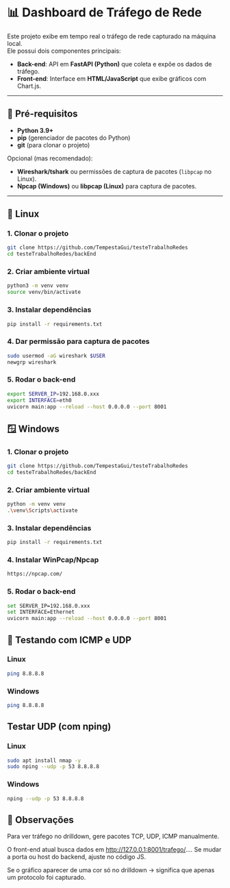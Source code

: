 # 📊 Dashboard de Tráfego de Rede

Este projeto exibe em tempo real o tráfego de rede capturado na máquina local.  
Ele possui dois componentes principais:  

- **Back-end**: API em **FastAPI (Python)** que coleta e expõe os dados de tráfego.  
- **Front-end**: Interface em **HTML/JavaScript** que exibe gráficos com Chart.js.  

---

## 🚀 Pré-requisitos

- **Python 3.9+**  
- **pip** (gerenciador de pacotes do Python)  
- **git** (para clonar o projeto)  

Opcional (mas recomendado):  
- **Wireshark/tshark** ou permissões de captura de pacotes (`libpcap` no Linux).  
- **Npcap (Windows)** ou **libpcap (Linux)** para captura de pacotes.  

---

## 🐧 Linux

### 1. Clonar o projeto
```bash
git clone https://github.com/TempestaGui/testeTrabalhoRedes
cd testeTrabalhoRedes/backEnd
```
### 2. Criar ambiente virtual
```bash
python3 -m venv venv
source venv/bin/activate
```
### 3. Instalar dependências
```bash
pip install -r requirements.txt
```
### 4. Dar permissão para captura de pacotes
```bash
sudo usermod -aG wireshark $USER
newgrp wireshark
```
### 5. Rodar o back-end
```bash
export SERVER_IP=192.168.0.xxx
export INTERFACE=eth0
uvicorn main:app --reload --host 0.0.0.0 --port 8001
```

## 🪟 Windows
### 1. Clonar o projeto
```bash
git clone https://github.com/TempestaGui/testeTrabalhoRedes
cd testeTrabalhoRedes/backEnd
```
### 2. Criar ambiente virtual
```bash
python -m venv venv
.\venv\Scripts\activate
```
### 3. Instalar dependências
```bash
pip install -r requirements.txt
```
### 4. Instalar WinPcap/Npcap
```bash
https://npcap.com/
```
### 5. Rodar o back-end
```bash
set SERVER_IP=192.168.0.xxx
set INTERFACE=Ethernet
uvicorn main:app --reload --host 0.0.0.0 --port 8001
```

## 🔎 Testando com ICMP e UDP
### Linux
```bash
ping 8.8.8.8
```
### Windows
```bash
ping 8.8.8.8
```

## Testar UDP (com nping)
### Linux
```bash
sudo apt install nmap -y
sudo nping --udp -p 53 8.8.8.8
```
### Windows
```bash
nping --udp -p 53 8.8.8.8
```

## 📌 Observações

Para ver tráfego no drilldown, gere pacotes TCP, UDP, ICMP manualmente.

O front-end atual busca dados em http://127.0.0.1:8001/trafego/....
Se mudar a porta ou host do backend, ajuste no código JS.

Se o gráfico aparecer de uma cor só no drilldown → significa que apenas um protocolo foi capturado.
